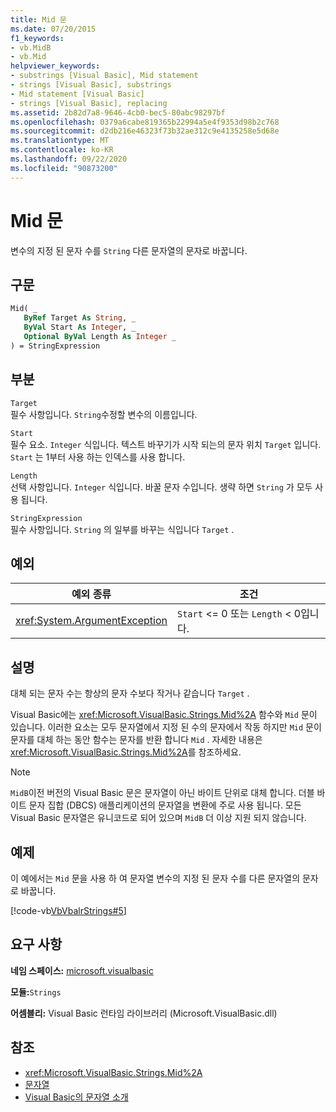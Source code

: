 ```yaml
---
title: Mid 문
ms.date: 07/20/2015
f1_keywords:
- vb.MidB
- vb.Mid
helpviewer_keywords:
- substrings [Visual Basic], Mid statement
- strings [Visual Basic], substrings
- Mid statement [Visual Basic]
- strings [Visual Basic], replacing
ms.assetid: 2b82d7a8-9646-4cb0-bec5-80abc98297bf
ms.openlocfilehash: 0379a6cabe819365b22994a5e4f9353d98b2c768
ms.sourcegitcommit: d2db216e46323f73b32ae312c9e4135258e5d68e
ms.translationtype: MT
ms.contentlocale: ko-KR
ms.lasthandoff: 09/22/2020
ms.locfileid: "90873200"
---
```

# <a name="mid-statement"></a>Mid 문

변수의 지정 된 문자 수를 `String` 다른 문자열의 문자로 바꿉니다.  
  
## <a name="syntax"></a>구문  
  
```vb  
Mid( _  
   ByRef Target As String, _  
   ByVal Start As Integer, _  
   Optional ByVal Length As Integer _  
) = StringExpression  
```  
  
## <a name="parts"></a>부분  

 `Target`  
 필수 사항입니다. `String`수정할 변수의 이름입니다.  
  
 `Start`  
 필수 요소. `Integer` 식입니다. 텍스트 바꾸기가 시작 되는의 문자 위치 `Target` 입니다. `Start` 는 1부터 사용 하는 인덱스를 사용 합니다.  
  
 `Length`  
 선택 사항입니다. `Integer` 식입니다. 바꿀 문자 수입니다. 생략 하면 `String` 가 모두 사용 됩니다.  
  
 `StringExpression`  
 필수 사항입니다. `String` 의 일부를 바꾸는 식입니다 `Target` .  
  
## <a name="exceptions"></a>예외  
  
|예외 종류|조건|  
|--------------------|---------------|  
|<xref:System.ArgumentException>|`Start` <= 0 또는 `Length` < 0입니다.|  
  
## <a name="remarks"></a>설명  

 대체 되는 문자 수는 항상의 문자 수보다 작거나 같습니다 `Target` .  
  
 Visual Basic에는 <xref:Microsoft.VisualBasic.Strings.Mid%2A> 함수와 `Mid` 문이 있습니다. 이러한 요소는 모두 문자열에서 지정 된 수의 문자에서 작동 하지만 `Mid` 문이 문자를 대체 하는 동안 함수는 문자를 반환 합니다 `Mid` . 자세한 내용은 <xref:Microsoft.VisualBasic.Strings.Mid%2A>를 참조하세요.  
  
> [!NOTE]
> `MidB`이전 버전의 Visual Basic 문은 문자열이 아닌 바이트 단위로 대체 합니다. 더블 바이트 문자 집합 (DBCS) 애플리케이션의 문자열을 변환에 주로 사용 됩니다. 모든 Visual Basic 문자열은 유니코드로 되어 있으며 `MidB` 더 이상 지원 되지 않습니다.  
  
## <a name="example"></a>예제  

 이 예에서는 `Mid` 문을 사용 하 여 문자열 변수의 지정 된 문자 수를 다른 문자열의 문자로 바꿉니다.  
  
 [!code-vb[VbVbalrStrings#5](~/samples/snippets/visualbasic/VS_Snippets_VBCSharp/VbVbalrStrings/VB/Class1.vb#5)]  
  
## <a name="requirements"></a>요구 사항  

 **네임 스페이스:** [microsoft.visualbasic](../runtime-library-members.md)  
  
 **모듈:**`Strings`  
  
 **어셈블리:** Visual Basic 런타임 라이브러리 (Microsoft.VisualBasic.dll)  
  
## <a name="see-also"></a>참조

- <xref:Microsoft.VisualBasic.Strings.Mid%2A>
- [문자열](../../programming-guide/language-features/strings/index.md)
- [Visual Basic의 문자열 소개](../../programming-guide/language-features/strings/introduction-to-strings.md)
